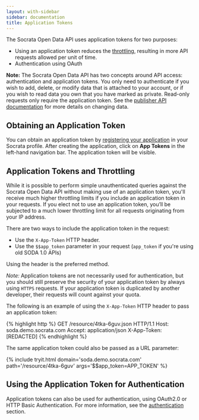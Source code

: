 ```yaml
---
layout: with-sidebar
sidebar: documentation
title: Application Tokens
---
```


The Socrata Open Data API uses application tokens for two purposes:

- Using an application token reduces the [throttling](/docs/throttling.html), resulting in more API requests allowed per unit of time.
- Authentication using OAuth

<div class="alert alert-info"><strong>Note:</strong> The Socrata Open Data API has two concepts around API access: authentication and application tokens. You only need to authenticate if you wish to add, delete, or modify data that is attached to your account, or if you wish to read data you own that you have marked as private. Read-only requests only require the application token. See the <a href="/publisher/getting-started/">publisher API documentation</a> for more details on changing data.</div>

## Obtaining an Application Token

You can obtain an application token by [registering your application](/register) in your Socrata profile. After creating the application, click on **App Tokens** in the left-hand navigation bar. The application token will be visible.

## Application Tokens and Throttling

While it is possible to perform simple unauthenticated queries against the Socrata Open Data API without making use of an application token, you'll receive much higher throttling limits if you include an application token in your requests. If you elect not to use an
application token, you’ll be subjected to a much lower throttling limit for
all requests originating from your IP address.

There are two ways to include the application token in the request:
- Use the `X-App-Token` HTTP header. 
- Use the `$$app_token` parameter in your request (`app_token` if you're using old SODA 1.0 APIs)
 
Using the header is the preferred method.

<div class="alert alert-info"><em>Note:</em> Application tokens are not necessarily used for authentication, but you should still preserve the security of your application token by always using <code>HTTPS</code> requests. If your application token is duplicated by another developer, their requests will count against your quota.</div>

The following is an example of using the `X-App-Token` HTTP header to pass an application token:

{% highlight http %}
GET /resource/4tka-6guv.json HTTP/1.1
Host: soda.demo.socrata.com
Accept: application/json
X-App-Token: [REDACTED]
{% endhighlight %}

The same application token could also be passed as a URL parameter:

{% include tryit.html domain='soda.demo.socrata.com' path='/resource/4tka-6guv' args='$$app_token=APP_TOKEN' %}

## Using the Application Token for Authentication

Application tokens can also be used for authentication, using OAuth2.0 or HTTP Basic Authentication. For more information, see the [authentication](/docs/authentication.html) section.
